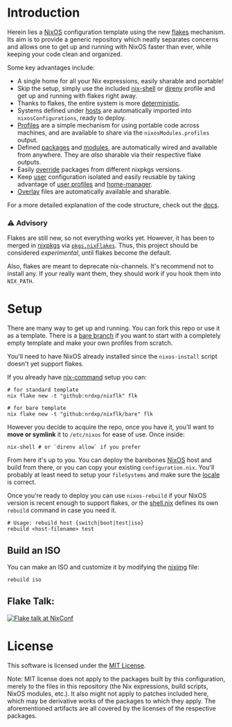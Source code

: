 # Introduction
Herein lies a [NixOS][NixOS] configuration template using the new [flakes][wiki]
mechanism. Its aim is to provide a generic repository which neatly separates
concerns and allows one to get up and running with NixOS faster than ever, while
keeping your code clean and organized.

Some key advantages include:
* A single home for all your Nix expressions, easily sharable and portable!
* Skip the setup, simply use the included [nix-shell](./shell.nix) or
  [direnv][direnv] profile and get up and running with flakes right away.
* Thanks to flakes, the entire system is more [deterministic](./flake.lock).
* Systems defined under [hosts](./hosts) are automatically imported into
  `nixosConfigurations`, ready to deploy.
* [Profiles](./profiles/list.nix) are a simple mechanism for using portable
  code across machines, and are available to share via the
  `nixosModules.profiles` output.
* Defined [packages](./pkgs/default.nix) and
  [modules](./modules/list.nix), are automatically wired and available from
  anywhere. They are _also_ sharable via their respective flake outputs.
* Easily [override](./pkgs/override.nix) packages from different nixpkgs versions.
* Keep [user](./users) configuration isolated and easily reusable by taking
  advantage of [user profiles](./users/profiles) and [home-manager][home-manager].
* [Overlay](./overlays) files are automatically available and sharable.

For a more detailed explanation of the code structure, check out the
[docs](./DOC.md).

### ⚠ Advisory
Flakes are still new, so not everything works yet. However, it has been to
merged in [nixpkgs][nixpkgs] via [`pkgs.nixFlakes`][nixFlakes]. Thus, this
project should be considered _experimental_, until flakes become the default.

Also, flakes are meant to deprecate nix-channels. It's recommend not to install
any. If your really want them, they should work if you hook them into
`NIX_PATH`.

# Setup
There are many way to get up and running. You can fork this repo or use it as
a template. There is a [bare branch][bare] if you want to start with a
completely empty template and make your own profiles from scratch.

You'll need to have NixOS already installed since the `nixos-install` script
doesn't yet support flakes.

If you already have [nix-command][nix-command] setup you can:
```
# for standard template
nix flake new -t "github:nrdxp/nixflk" flk

# for bare template
nix flake new -t "github:nrdxp/nixflk/bare" flk
```

However you decide to acquire the repo, once you have it, you'll want to __move
or symlink__ it to `/etc/nixos` for ease of use. Once inside:

```
nix-shell # or `direnv allow` if you prefer
```

From here it's up to you. You can deploy the barebones [NixOS](./hosts/NixOS.nix)
host and build from there, or you can copy your existing `configuration.nix`.
You'll probably at least need to setup your `fileSystems` and make sure the
[locale](./local/locale.nix) is correct.

Once you're ready to deploy you can use `nixos-rebuild` if your NixOS version
is recent enough to support flakes, _or_ the [shell.nix](./shell.nix) defines
its own `rebuild` command in case you need it.

```
# Usage: rebuild host {switch|boot|test|iso}
rebuild <host-filename> test
```

## Build an ISO

You can make an ISO and customize it by modifying the [niximg](./hosts/niximg.nix)
file:

```sh
rebuild iso
```

## Flake Talk:
[![Flake talk at NixConf][thumb]][video]

# License

This software is licensed under the [MIT License](COPYING).

Note: MIT license does not apply to the packages built by this configuration,
merely to the files in this repository (the Nix expressions, build
scripts, NixOS modules, etc.). It also might not apply to patches
included here, which may be derivative works of the packages to
which they apply. The aforementioned artifacts are all covered by the
licenses of the respective packages.

[bare]: https://github.com/nrdxp/nixflk/tree/bare
[direnv]: https://direnv.net
[home-manager]: https://github.com/rycee/home-manager
[nix-command]: https://nixos.wiki/wiki/Nix_command
[nixFlakes]: https://github.com/NixOS/nixpkgs/blob/master/pkgs/tools/package-management/nix/default.nix#L211
[NixOS]: https://nixos.org
[nixpkgs]: https://github.com/NixOS/nixpkgs
[nur]: https://github.com/nix-community/NUR
[wiki]: https://nixos.wiki/wiki/Flakes
[thumb]: https://img.youtube.com/vi/UeBX7Ide5a0/hqdefault.jpg
[video]: https://www.youtube.com/watch?v=UeBX7Ide5a0
